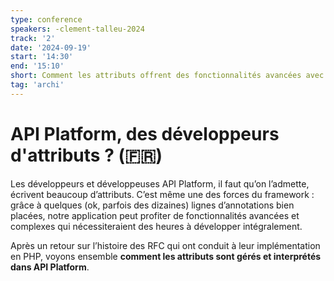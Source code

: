 ```yaml
---
type: conference
speakers: -clement-talleu-2024 
track: '2'
date: '2024-09-19'
start: '14:30'
end: '15:10'
short: Comment les attributs offrent des fonctionnalités avancées avec peu de code. 
tag: 'archi'
---
```


# API Platform, des développeurs d'attributs ? (🇫🇷) 

Les développeurs et développeuses API Platform, il faut qu’on l’admette, écrivent beaucoup d’attributs. C’est même une des forces du framework : grâce à quelques (ok, parfois des dizaines) lignes d’annotations bien placées, notre application peut profiter de fonctionnalités avancées et complexes qui nécessiteraient des heures à développer intégralement.

Après un retour sur l’histoire des RFC qui ont conduit à leur implémentation en PHP, voyons ensemble **comment les attributs sont gérés et interprétés dans API Platform**. 
